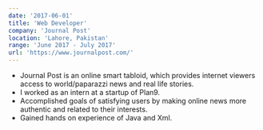 ```yaml
---
date: '2017-06-01'
title: 'Web Developer'
company: 'Journal Post'
location: 'Lahore, Pakistan'
range: 'June 2017 - July 2017'
url: 'https://www.journalpost.com/'
---
```


- Journal Post is an online smart tabloid, which provides internet viewers access to world/paparazzi news and real life stories.
- I worked as an intern at a startup of Plan9.
- Accomplished goals of satisfying users by making online news more authentic and related to their interests.
- Gained hands on experience of Java and Xml.